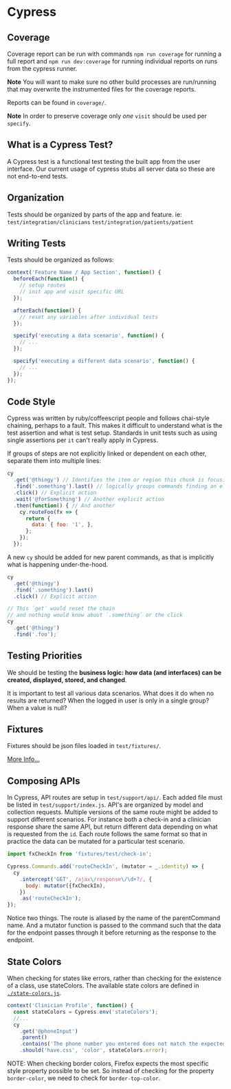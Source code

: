 # Cypress

## Coverage

Coverage report can be run with commands `npm run coverage` for running a full report and `npm run dev:coverage` for running individual reports on runs from the cypress runner.

**Note** You will want to make sure no other build processes are run/running that may overwrite the instrumented files for the coverage reports.

Reports can be found in `coverage/`.

**Note** In order to preserve coverage only _one_ `visit` should be used per `specify`.

## What is a Cypress Test?

A Cypress test is a functional test testing the built app from the user interface.
Our current usage of cypress stubs all server data so these are not end-to-end tests.

## Organization

Tests should be organized by parts of the app and feature.
ie:
`test/integration/clinicians`
`test/integration/patients/patient`

## Writing Tests

Tests should be organized as follows:
```js
context('Feature Name / App Section', function() {
  beforeEach(function() {
    // setup routes
    // init app and visit specific URL
  });

  afterEach(function() {
    // reset any variables after individual tests
  });

  specify('executing a data scenario', function() {
    // ...
  });

  specify('executing a different data scenario', function() {
    // ...
  });
});
```

## Code Style

Cypress was written by ruby/coffeescript people and follows chai-style chaining, perhaps to a fault.
This makes it difficult to understand what is the test assertion and what is test setup. Standards in unit tests such as using single assertions per `it` can't really apply in Cypress.

If groups of steps are not explicitly linked or dependent on each other, separate them into multiple lines:
```js
cy
  .get('@thingy') // Identifies the item or region this chunk is focusing on
  .find('.something').last() // logically groups commands finding an element (no need for .last() to be on its own line here)
  .click() // Explicit action
  .wait('@forSomething') // Another explicit action
  .then(function() { // And another
    cy.routeFoo(fx => {
      return {
        data: { foo: '1', },
      };
    });
  });
```

A new `cy` should be added for new parent commands, as that is implicitly what is happening under-the-hood.
```js
cy
  .get('@thingy')
  .find('.something').last()
  .click() // Explicit action

// This `get` would reset the chain
// and nothing would know about `.something` or the click
cy
  .get('@thingy')
  .find('.foo');
```

## Testing Priorities

We should be testing the **business logic: how data (and interfaces) can be created, displayed, stored, and changed**.

It is important to test all various data scenarios. What does it do when no results are returned? When the logged in user is only in a single group? When a value is null?

## Fixtures

Fixtures should be json files loaded in `test/fixtures/`.

[More Info...](https://github.com/RoundingWell/care-ops-frontend/tree/develop/test/fixtures#test-fixtures)

## Composing APIs

In Cypress, API routes are setup in `test/support/api/`. Each added file must be listed in `test/support/index.js`.
API's are organized by model and collection requests. Multiple versions of the same route might be added to support different scenarios. For instance both a check-in and a clinician response share the same API, but return different data depending on what is requested from the `id`. Each route follows the same format so that in practice the data can be mutated for a particular test scenario.

```js
import fxCheckIn from 'fixtures/test/check-in';

Cypress.Commands.add('routeCheckIn', (mutator = _.identity) => {
  cy
    .intercept('GET', /ajax\/response\/\d+?/, {
      body: mutator({fxCheckIn),
    })
    .as('routeCheckIn');
});
```

Notice two things. The route is aliased by the name of the parentCommand name.
And a mutator function is passed to the command such that the data for the endpoint passes through it before returning as the response to the endpoint.

## State Colors

When checking for states like errors, rather than checking for the existence of a class, use stateColors.
The available state colors are defined in [`./state-colors.js`](./state-colors.js).

```js
context('Clinician Profile', function() {
  const stateColors = Cypress.env('stateColors');
  //...
  cy
    .get('@phoneInput')
    .parent()
    .contains('The phone number you entered does not match the expected phone number format for United States. Try re-entering the number.')
    .should('have.css', 'color', stateColors.error);
```

NOTE: When checking border colors, Firefox expects the most specific style property possible to be set. So instead of checking for the property `border-color`,
we need to check for `border-top-color`.
